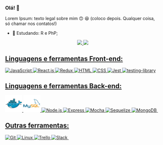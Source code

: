 ### Olá! 👋

<!--
**c-swame/c-swame** is a ✨ _special_ ✨ repository because its `README.md` (this file) appears on your GitHub profile.

Here are some ideas to get you started:
-->

Lorem Ipsum: texto legal sobre mim 🙃 😆 (coloco depois. Qualquer coisa, só chamar nos contatos!)

<!-- - 🔭 Hoje eu trabalho como desenvolvedor fullstack! -->
- 🌱 Estudando: R e PhP;

<div align="center">
  <a href="https://github.com/c-swame">
  <img height="180em" src="https://github-readme-stats.vercel.app/api?username=c-swame&show_icons=true&theme=dark&include_all_commits=true&count_private=true"/>
  <img height="180em" src="https://github-readme-stats.vercel.app/api/top-langs/?username=c-swame&layout=compact&langs_count=7&theme=dark"/>
</div>


## Linguagens e ferramentas Front-end:
  <div>
  <img title="JavaScript" height="55" src="https://img.icons8.com/color/48/000000/javascript--v2.png" />
  <img title="React.js" width="55" src="https://cdn.jsdelivr.net/gh/devicons/devicon/icons/react/react-original-wordmark.svg" width="48px" />
  <img title="Redux" height="55" src="https://img.icons8.com/color/48/000000/redux.png" />
  <img title="HTML" height="55" src="https://img.icons8.com/color/48/000000/html-5--v1.png"/>
  <img title="CSS" height="55" src="https://img.icons8.com/color/48/000000/css3.png"/>
  <img title="Jest" height="55" src="https://img.icons8.com/external-tal-revivo-color-tal-revivo/48/000000/external-jest-can-collect-code-coverage-information-from-entire-projects-logo-color-tal-revivo.png"/>
  <img title="React Testing Library" height="55" src="https://i.ibb.co/njDnkQq/testing-library.png" alt="testing-library">
  </div>
  
  ## Linguagens e ferramentas Back-end:
  <div>
  <img alt="Docker" width="55" src="https://raw.githubusercontent.com/devicons/devicon/master/icons/docker/docker-original.svg">
  <img alt="Mysql" height="55" src="https://raw.githubusercontent.com/devicons/devicon/master/icons/mysql/mysql-original-wordmark.svg">
  <img alt="Node.js" height="55" src="https://cdn.jsdelivr.net/gh/devicons/devicon/icons/nodejs/nodejs-plain-wordmark.svg">
  <img alt="Express" height="55" src="https://cdn.jsdelivr.net/gh/devicons/devicon/icons/express/express-original-wordmark.svg">
  <img alt="Mocha" height="55" src="https://cdn.jsdelivr.net/gh/devicons/devicon/icons/mocha/mocha-plain.svg">
  <img alt="Sequelize" height="55" src="https://cdn.jsdelivr.net/gh/devicons/devicon/icons/sequelize/sequelize-original-wordmark.svg">
  <img alt="MongoDB" height="55" src="https://cdn.jsdelivr.net/gh/devicons/devicon/icons/mongodb/mongodb-original-wordmark.svg">
  <img alt="" height="55" src="">    
  </div>
  
  ## Outras ferramentas:
  <div>
    <img title="Git" height="55" src="https://img.icons8.com/color/48/000000/git.png"/>
    <img alt="Linux" height="55" src="https://cdn.jsdelivr.net/gh/devicons/devicon/icons/linux/linux-original.svg">
    <img alt="Trello" height="55" src="https://cdn.jsdelivr.net/gh/devicons/devicon/icons/trello/trello-plain.svg">
    <img alt="Slack" height="55" src="https://cdn.jsdelivr.net/gh/devicons/devicon/icons/slack/slack-original.svg">
    <img alt="" height="55" src="">
  </div>
